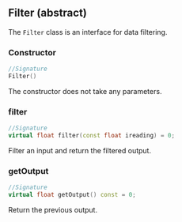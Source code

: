 ## Filter (abstract)

The `Filter` class is an interface for data filtering.

### Constructor

```c++
//Signature
Filter()
```

The constructor does not take any parameters.

### filter

```c++
//Signature
virtual float filter(const float ireading) = 0;
```

Filter an input and return the filtered output.


### getOutput

```c++
//Signature
virtual float getOutput() const = 0;
```

Return the previous output.
